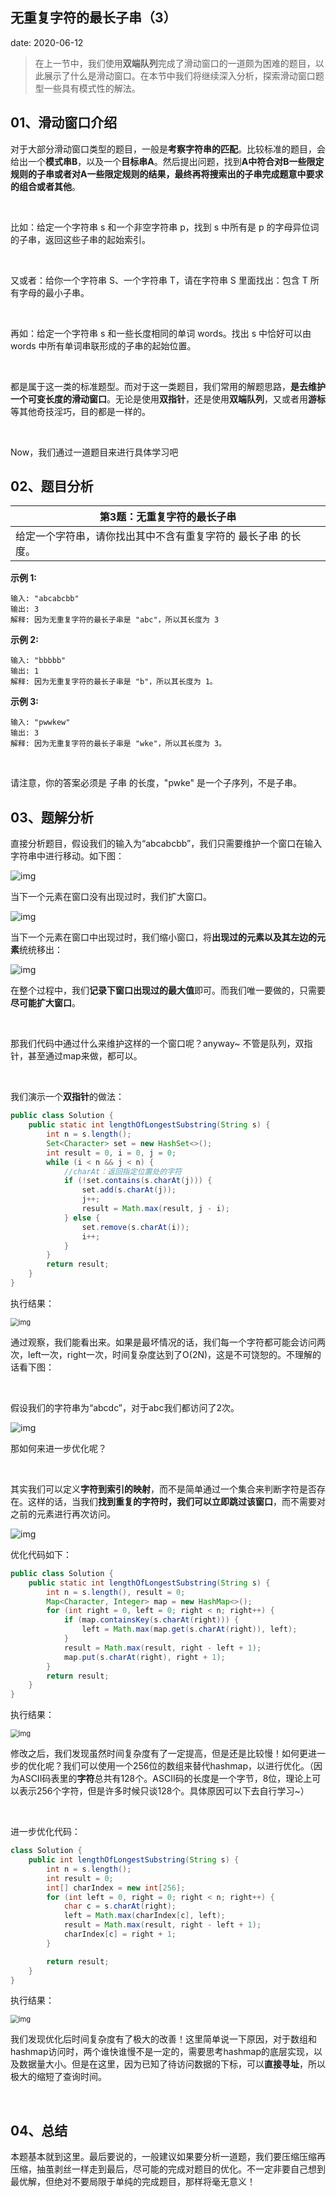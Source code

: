  
## 无重复字符的最长子串（3）
date: 2020-06-12
 



> 在上一节中，我们使用**双端队列**完成了滑动窗口的一道颇为困难的题目，以此展示了什么是滑动窗口。在本节中我们将继续深入分析，探索滑动窗口题型一些具有模式性的解法。

## 01、滑动窗口介绍

对于大部分滑动窗口类型的题目，一般是**考察字符串的匹配**。比较标准的题目，会给出一个**模式串B**，以及一个**目标串A**。然后提出问题，找到**A中符合对B一些限定规则的子串或者对A一些限定规则的结果，**最终**再将搜索出的子串完成题意中要求的组合或者其他**。

<br/>

比如：给定一个字符串 s 和一个非空字符串 p，找到 s 中所有是 p 的字母异位词的子串，返回这些子串的起始索引。

<br/>

又或者：给你一个字符串 S、一个字符串 T，请在字符串 S 里面找出：包含 T 所有字母的最小子串。

<br/>

再如：给定一个字符串 s 和一些长度相同的单词 words。找出 s 中恰好可以由 words 中所有单词串联形成的子串的起始位置。

<br/>

都是属于这一类的标准题型。而对于这一类题目，我们常用的解题思路，**是去维护一个可变长度的滑动窗口**。无论是使用**双指针**，还是使用**双端队列**，又或者用**游标**等其他奇技淫巧，目的都是一样的。   

<br/>

Now，我们通过一道题目来进行具体学习吧

## 02、题目分析

| 第3题：无重复字符的最长子串                                  |
| ------------------------------------------------------------ |
| 给定一个字符串，请你找出其中不含有重复字符的 最长子串 的长度。 |

**示例 1:**

```
输入: "abcabcbb"
输出: 3 
解释: 因为无重复字符的最长子串是 "abc"，所以其长度为 3
```

**示例 2:**

```
输入: "bbbbb"
输出: 1
解释: 因为无重复字符的最长子串是 "b"，所以其长度为 1。
```

**示例 3:**

```
输入: "pwwkew"
输出: 3
解释: 因为无重复字符的最长子串是 "wke"，所以其长度为 3。
```

<br/>

请注意，你的答案必须是 子串 的长度，"pwke" 是一个子序列，不是子串。

## 03、题解分析

直接分析题目，假设我们的输入为“abcabcbb”，我们只需要维护一个窗口在输入字符串中进行移动。如下图：

<img src="./502/1.jpg" alt="img"  />

当下一个元素在窗口没有出现过时，我们扩大窗口。

<img src="./502/2.jpg" alt="img"  />

当下一个元素在窗口中出现过时，我们缩小窗口，将**出现过的元素以及其左边的元素**统统移出：

<img src="./502/3.jpg" alt="img"  />

在整个过程中，我们**记录下窗口出现过的最大值**即可。而我们唯一要做的，只需要**尽可能扩大窗口**。

<br/>

那我们代码中通过什么来维护这样的一个窗口呢？anyway~ 不管是队列，双指针，甚至通过map来做，都可以。

<br/>

我们演示一个**双指针**的做法：

```java
public class Solution {
    public static int lengthOfLongestSubstring(String s) {
        int n = s.length();
        Set<Character> set = new HashSet<>();
        int result = 0, i = 0, j = 0;
        while (i < n && j < n) {
            //charAt：返回指定位置处的字符
            if (!set.contains(s.charAt(j))) {
                set.add(s.charAt(j));
                j++;
                result = Math.max(result, j - i);
            } else {
                set.remove(s.charAt(i));
                i++;
            }
        }
        return result;
    }
}
```

执行结果：

<img src="./502/4.jpg" alt="img" style="zoom:80%;" />

通过观察，我们能看出来。如果是最坏情况的话，我们每一个字符都可能会访问两次，left一次，right一次，时间复杂度达到了O(2N)，这是不可饶恕的。不理解的话看下图：

<br/>

假设我们的字符串为“abcdc”，对于abc我们都访问了2次。

<img src="./502/5.jpg" alt="img"  />

那如何来进一步优化呢？

<br/>

其实我们可以定义**字符到索引的映射**，而不是简单通过一个集合来判断字符是否存在。这样的话，当我们**找到重复的字符时，我们可以立即跳过该窗口**，而不需要对之前的元素进行再次访问。

<img src="./502/6.jpg" alt="img"  />

优化代码如下：

```java
public class Solution {
    public static int lengthOfLongestSubstring(String s) {
        int n = s.length(), result = 0;
        Map<Character, Integer> map = new HashMap<>(); 
        for (int right = 0, left = 0; right < n; right++) {
            if (map.containsKey(s.charAt(right))) {
                left = Math.max(map.get(s.charAt(right)), left);
            }
            result = Math.max(result, right - left + 1);
            map.put(s.charAt(right), right + 1);
        }
        return result;
    }
}
```

执行结果：

<img src="./502/7.jpg" alt="img" style="zoom:80%;" />

修改之后，我们发现虽然时间复杂度有了一定提高，但是还是比较慢！如何更进一步的优化呢？我们可以使用一个256位的数组来替代hashmap，以进行优化。（因为ASCII码表里的**字符**总共有128个。ASCII码的长度是一个字节，8位，理论上可以表示256个字符，但是许多时候只谈128个。具体原因可以下去自行学习~）

<br/>

进一步优化代码：

```java
class Solution {
    public int lengthOfLongestSubstring(String s) {
        int n = s.length();
        int result = 0;
        int[] charIndex = new int[256];
        for (int left = 0, right = 0; right < n; right++) {
            char c = s.charAt(right);
            left = Math.max(charIndex[c], left);
            result = Math.max(result, right - left + 1);
            charIndex[c] = right + 1;
        }

        return result;
    }
}
```

执行结果：

<img src="./502/8.jpg" alt="img" style="zoom:80%;" />

我们发现优化后时间复杂度有了极大的改善！这里简单说一下原因，对于数组和hashmap访问时，两个谁快谁慢不是一定的，需要思考hashmap的底层实现，以及数据量大小。但是在这里，因为已知了待访问数据的下标，可以**直接寻址**，所以极大的缩短了查询时间。

<br/>

## 04、总结

本题基本就到这里。最后要说的，一般建议如果要分析一道题，我们要压缩压缩再压缩，抽茧剥丝一样走到最后，尽可能的完成对题目的优化。不一定非要自己想到最优解，但绝对不要局限于单纯的完成题目，那样将毫无意义！